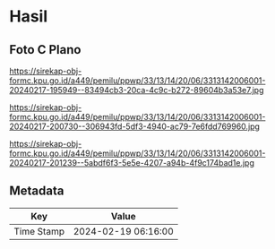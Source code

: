 # Hasil

## Foto C Plano

https://sirekap-obj-formc.kpu.go.id/a449/pemilu/ppwp/33/13/14/20/06/3313142006001-20240217-195949--83494cb3-20ca-4c9c-b272-89604b3a53e7.jpg

https://sirekap-obj-formc.kpu.go.id/a449/pemilu/ppwp/33/13/14/20/06/3313142006001-20240217-200730--306943fd-5df3-4940-ac79-7e6fdd769960.jpg

https://sirekap-obj-formc.kpu.go.id/a449/pemilu/ppwp/33/13/14/20/06/3313142006001-20240217-201239--5abdf6f3-5e5e-4207-a94b-4f9c174bad1e.jpg


## Metadata

| Key        | Value               |
| ---------- | ------------------- |
| Time Stamp | 2024-02-19 06:16:00 |



